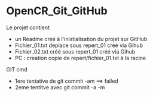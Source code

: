 # OpenCR_Git_GitHub

Le projet contient
* un Readme créé à l'inistialisation du projet sur GitHub
* Fichier_01.txt deplace sous repert_01 créé via Gihub
* Fichier_02.txt créé sous repert_01 créé via Gihub
* PC :  creation copie de repert/fichier_01.txt à la racine

GIT cmd
* 1ere tentative de git commit -am ==> failed
* 2eme tentitve avec git commit -a -m

